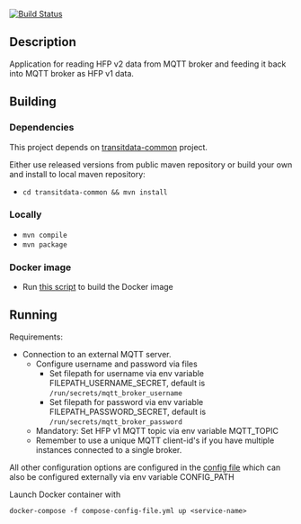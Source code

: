 [![Build Status](https://travis-ci.org/HSLdevcom/transitdata-hfp-downgrader.svg?branch=master)](https://travis-ci.org/HSLdevcom/transitdata-hfp-downgrader)

## Description

Application for reading HFP v2 data from MQTT broker and feeding it back into MQTT broker as HFP v1 data.

## Building

### Dependencies

This project depends on [transitdata-common](https://github.com/HSLdevcom/transitdata-common) project.

Either use released versions from public maven repository or build your own and install to local maven repository:
  - ```cd transitdata-common && mvn install```  

### Locally

- ```mvn compile```  
- ```mvn package```  

### Docker image

- Run [this script](build-image.sh) to build the Docker image

## Running

Requirements:
- Connection to an external MQTT server.
  - Configure username and password via files
    - Set filepath for username via env variable FILEPATH_USERNAME_SECRET, default is `/run/secrets/mqtt_broker_username`
    - Set filepath for password via env variable FILEPATH_PASSWORD_SECRET, default is `/run/secrets/mqtt_broker_password`
  - Mandatory: Set HFP v1 MQTT topic via env variable MQTT_TOPIC
  - Remember to use a unique MQTT client-id's if you have multiple instances connected to a single broker.

All other configuration options are configured in the [config file](src/main/resources/environment.conf)
which can also be configured externally via env variable CONFIG_PATH

Launch Docker container with

```docker-compose -f compose-config-file.yml up <service-name>```   
